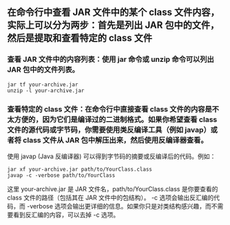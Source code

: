 ## 在命令行中查看 JAR 文件中的某个 class 文件内容，实际上可以分为两步：首先是列出 JAR 包中的文件，然后是提取和查看特定的 class 文件

### 查看 JAR 文件中的内容列表：使用 jar 命令或 unzip 命令可以列出 JAR 包中的文件列表。

```
jar tf your-archive.jar
unzip -l your-archive.jar
```


### 查看特定的 class 文件：在命令行中直接查看 class 文件的内容是不太方便的，因为它们是编译过的二进制格式。如果你希望查看 class 文件的源代码或字节码，你需要使用类反编译工具（例如 javap）或者将 class 文件从 JAR 包中解压出来，然后使用反编译器查看。
使用 javap (Java 反编译器) 可以得到字节码的摘要或反编译后的代码。例如：

```
jar xf your-archive.jar path/to/YourClass.class
javap -c -verbose path/to/YourClass
```

这里 your-archive.jar 是 JAR 文件名，path/to/YourClass.class 是你要查看的 class 文件的路径（包括其在 JAR 文件中的包结构）。
-c 选项会输出反汇编的代码，而 -verbose 选项会输出更详细的信息。如果你只是对类结构感兴趣，而不需要看到反汇编的内容，可以去掉 -c 选项。




